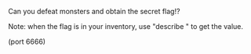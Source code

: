Can you defeat monsters and obtain the secret flag!?

Note: when the flag is in your inventory, use "describe <num>" to get the value.

(port 6666)

